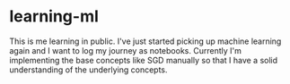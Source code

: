# learning-ml

This is me learning in public. I've just started picking up machine learning again and I want to log my journey as notebooks. Currently I'm implementing the base concepts like SGD manually so that I have a solid understanding of the underlying concepts.
